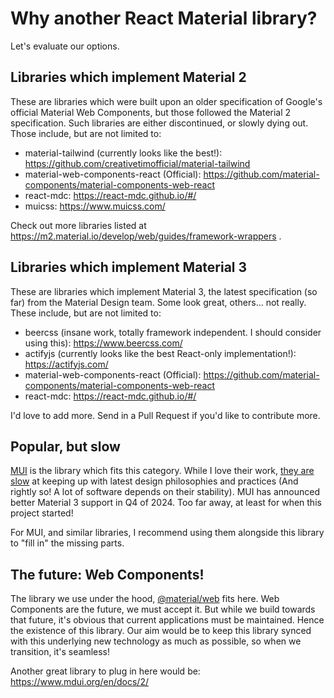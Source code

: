 # Why another React Material library?

Let's evaluate our options.

## Libraries which implement Material 2

These are libraries which were built upon an older specification of Google's official Material Web Components, but those followed the Material 2 specification. Such libraries are either discontinued, or slowly dying out. Those include, but are not limited to:

- material-tailwind (currently looks like the best!): https://github.com/creativetimofficial/material-tailwind
- material-web-components-react (Official): https://github.com/material-components/material-components-web-react
- react-mdc: https://react-mdc.github.io/#/
- muicss: https://www.muicss.com/

Check out more libraries listed at https://m2.material.io/develop/web/guides/framework-wrappers .

## Libraries which implement Material 3

These are libraries which implement Material 3, the latest specification (so far) from the Material Design team. Some look great, others... not really. These include, but are not limited to:

- beercss (insane work, totally framework independent. I should consider using this): https://www.beercss.com/
- actifyjs (currently looks like the best React-only implementation!): https://actifyjs.com/
- material-web-components-react (Official): https://github.com/material-components/material-components-web-react
- react-mdc: https://react-mdc.github.io/#/

I'd love to add more. Send in a Pull Request if you'd like to contribute more.

## Popular, but slow

[MUI](https://mui.com/) is the library which fits this category. While I love their work, [they are slow](https://github.com/mui/material-ui/issues/29345) at keeping up with latest design philosophies and practices (And rightly so! A lot of software depends on their stability). MUI has announced better Material 3 support in Q4 of 2024. Too far away, at least for when this project started!

For MUI, and similar libraries, I recommend using them alongside this library to "fill in" the missing parts.

## The future: Web Components!

The library we use under the hood, [@material/web](https://github.com/material-components/material-web) fits here. Web Components are the future, we must accept it. But while we build towards that future, it's obvious that current applications must be maintained. Hence the existence of this library. Our aim would be to keep this library synced with this underlying new technology as much as possible, so when we transition, it's seamless!

Another great library to plug in here would be: https://www.mdui.org/en/docs/2/
